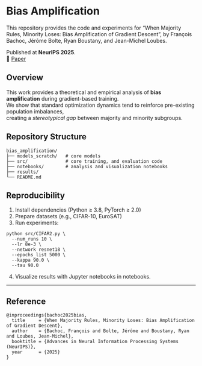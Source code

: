 # Bias Amplification

This repository provides the code and experiments for “When Majority Rules, Minority Loses: Bias Amplification of Gradient Descent”,
by François Bachoc, Jérôme Bolte, Ryan Boustany, and Jean-Michel Loubes.

Published at **NeurIPS 2025**.  
📄 [Paper](https://arxiv.org/pdf/2505.13122)

## Overview

This work provides a theoretical and empirical analysis of **bias amplification** during gradient-based training.  
We show that standard optimization dynamics tend to reinforce pre-existing population imbalances,  
creating a *stereotypical gap* between majority and minority subgroups.

## Repository Structure

```text
bias_amplification/
├── models_scratch/   # core models
├── src/              # core training, and evaluation code
├── notebooks/        # analysis and visualization notebooks
├── results/         
└── README.md
```

## Reproducibility

1. Install dependencies (Python ≥ 3.8, PyTorch ≥ 2.0)  
2. Prepare datasets (e.g., CIFAR-10, EuroSAT)  
3. Run experiments:

```
python src/CIFAR2.py \
  --num_runs 10 \
  --lr 8e-3 \
  --network resnet18 \
  --epochs_list 5000 \
  --kappa 90.0 \
  --tau 90.0
```

4. Visualize results with Jupyter notebooks in notebooks.

---

## Reference

```
@inproceedings{bachoc2025bias,
  title     = {When Majority Rules, Minority Loses: Bias Amplification of Gradient Descent},
  author    = {Bachoc, François and Bolte, Jérôme and Boustany, Ryan and Loubes, Jean-Michel},
  booktitle = {Advances in Neural Information Processing Systems (NeurIPS)},
  year      = {2025}
}
```
